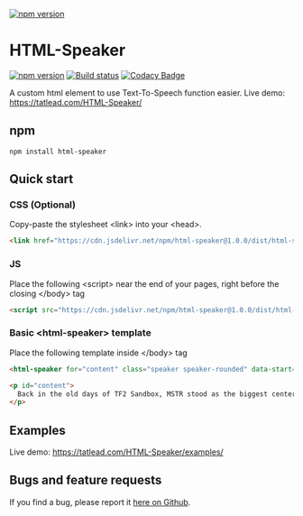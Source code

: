 [![npm version](https://tatlead.com/HTML-Speaker/static/thumbnail.png)](https://tatlead.com/HTML-Speaker/)

# HTML-Speaker
[![npm version](https://badge.fury.io/js/html-speaker.svg)](https://badge.fury.io/js/html-speaker)
[![Build status](https://ci.appveyor.com/api/projects/status/ld408s2y8wdlmq7w?svg=true)](https://ci.appveyor.com/project/BattlefieldDuck/html-speaker)
[![Codacy Badge](https://api.codacy.com/project/badge/Grade/a876ba9bf3ed46d68545a67b7914a21a)](https://www.codacy.com/manual/BattlefieldDuck/HTML-Speaker?utm_source=github.com&amp;utm_medium=referral&amp;utm_content=BattlefieldDuck/HTML-Speaker&amp;utm_campaign=Badge_Grade)

A custom html element to use Text-To-Speech function easier. Live demo: <https://tatlead.com/HTML-Speaker/>

## npm
```shell
npm install html-speaker
```

## Quick start
### CSS (Optional)
Copy-paste the stylesheet \<link\> into your \<head\>.
```html
<link href="https://cdn.jsdelivr.net/npm/html-speaker@1.0.0/dist/html-speaker.min.css" rel="stylesheet">
```

### JS
Place the following \<script\> near the end of your pages, right before the closing \</body\> tag
```html
<script src="https://cdn.jsdelivr.net/npm/html-speaker@1.0.0/dist/html-speaker.min.js"></script>
```

### Basic \<html-speaker\> template
Place the following template inside \</body\> tag
```html
<html-speaker for="content" class="speaker speaker-rounded" data-start="PLAY" data-pause="PAUSE"></html-speaker>

<p id="content">
  Back in the old days of TF2 Sandbox, MSTR stood as the biggest center of in-game TF2 roleplaying in the community.
</p>
```

## Examples
Live demo: <https://tatlead.com/HTML-Speaker/examples/>

## Bugs and feature requests
If you find a bug, please report it [here on Github](https://github.com/BattlefieldDuck/HTML-Speaker/issues).
